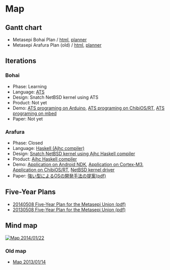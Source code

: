 # Map

## Gantt chart

* Metasepi Bohai Plan / [html](/plan/metasepi-bohai.html), [planner](/plan/metasepi-bohai.planner)
* Metasepi Arafura Plan (old) / [html](/plan/metasepi-arafura.html), [planner](/plan/metasepi-arafura.planner)

## Iterations

### Bohai

* Phase: Learning
* Language: [ATS](http://www.ats-lang.org/)
* Design: Snatch NetBSD kernel using ATS
* Product: Not yet
* Demo: [ATS programing on Arduino](https://github.com/fpiot/arduino-mega2560-ats), [ATS programing on ChibiOS/RT](https://github.com/fpiot/chibios-ats), [ATS programing on mbed](https://github.com/fpiot/mbed-ats)
* Paper: Not yet

### Arafura

* Phase: Closed
* Language: [Haskell (Ajhc compiler)](http://ajhc.metasepi.org/)
* Design: [Snatch NetBSD kernel using Ajhc Haskell compiler](en/posts/2013-01-09-design_arafura.html)
* Product: [Ajhc Haskell compiler](http://ajhc.metasepi.org/)
* Demo: [Application on Android NDK](https://github.com/ajhc/demo-android-ndk), [Application on Cortex-M3](https://github.com/ajhc/demo-cortex-m3), [Application on ChibiOS/RT](https://github.com/metasepi/chibios-arafura), [NetBSD kernel driver](https://github.com/metasepi/netbsd-arafura-s1)
* Paper: [強い型によるOSの開発手法の提案(pdf)](/doc/20140110_prosym55.pdf)

## Five-Year Plans

* [20140508 Five-Year Plan for the Metasepi Union (pdf)](/doc/20140508_5year_plan.pdf)
* [20130508 Five-Year Plan for the Metasepi Union (pdf)](/doc/20130508_5year_plan.pdf)

## Mind map

<a href="http://www.flickr.com/photos/masterq/12087855036"><img alt="Map 2014/01/22" style="border-width:0" src="http://farm6.staticflickr.com/5534/12087855036_7c0e165b73_c.jpg" /></a>

### Old map

* <a href="http://www.flickr.com/photos/masterq/8379735651">Map 2013/01/14</a>
